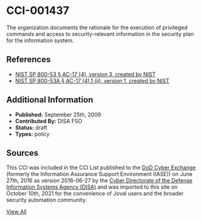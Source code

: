 # CCI-001437

The organization documents the rationale for the execution of privileged commands and access to security-relevant information in the security plan for the information system.

## References ##

* [NIST SP 800-53 § AC-17 (4), version 3, created by NIST](http://csrc.nist.gov/publications/PubsSPs.html)
* [NIST SP 800-53A § AC-17 (4).1 (ii), version 1, created by NIST](http://csrc.nist.gov/publications/PubsSPs.html)


## Additional Information ##

* **Published:** September 25th, 2009
* **Contributed By:** DISA FSO
* **Status:** draft
* **Types:** policy

## Sources ##

This CCI was included in the CCI List published to the [DoD Cyber Exchange](https://public.cyber.mil/stigs/cci/)
(formerly the Information Assurance Support Environment (IASE)) on June 27th, 2016 as version
2016-06-27 by the [Cyber Directorate of the Defense Information Systems Agency (DISA)](https://public.cyber.mil/about-cyber/)
and was imported to this site on October 10th, 2021 for the convenience of Joval users and the broader
security automation community.

[View All](../README.md)
